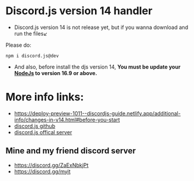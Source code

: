 # Discord.js version 14 handler

- Discord.js version 14 is not release yet, but if you wanna download and run the files↙️

Please do:
```
npm i discord.js@dev
```

- And also, before install the djs version 14, **You must be update your [NodeJs](https://nodejs.org/en/download/current/) to version 16.9 or above.**

# More info links:
- https://deploy-preview-1011--discordjs-guide.netlify.app/additional-info/changes-in-v14.html#before-you-start
- [discord.js github](https://github.com/discordjs)
- [discord.js offical server](https://discord.gg/djs)



## Mine and my friend discord server
- https://discord.gg/ZaExNbkjPt
- https://discord.gg/myit
